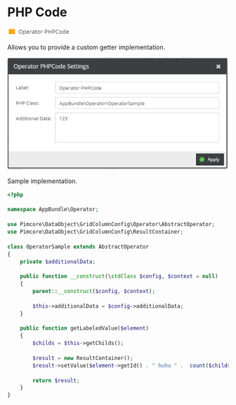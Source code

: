 # PHP Code

![Symbol](../../../img/gridconfig/operator_phpcode_symbol.png)

Allows you to provide a custom getter implementation.

![Sample](../../../img/gridconfig/operator_phpcode_sample.png)

Sample implementation.
```php
<?php

namespace AppBundle\Operator;

use Pimcore\DataObject\GridColumnConfig\Operator\AbstractOperator;
use Pimcore\DataObject\GridColumnConfig\ResultContainer;

class OperatorSample extends AbstractOperator
{
    private $additionalData;
    
    public function __construct(\stdClass $config, $context = null)
    {
        parent::__construct($config, $context);

        $this->additionalData = $config->additionalData;
    }

    public function getLabeledValue($element)
    {
        $childs = $this->getChilds();

        $result = new ResultContainer();
        $result->setValue($element->getId() . " huhu " .  count($childs) . " " . $this->additionalData);

        return $result;
    }
}
```






